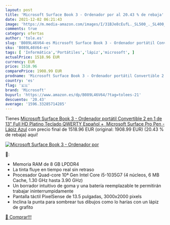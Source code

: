 ```yaml
---
layout: post
title: 'Microsoft Surface Book 3 - Ordenador por al 20.43 % de rebaja'
date: 2021-12-02 06:21:43
image: 'https://m.media-amazon.com/images/I/31BJe8cEufL._SL500_._SL400_.jpg'
comments: true
category: ofertas
author: 'tole.es'
slug: 'B089L46V64-es Microsoft Surface Book 3 - Ordenador portátil Convertible...'
sku: 'B089L46V64-es'
tags: [ 'Informática','Portátiles','lápiz','microsoft', ]
actualPrice: 1518.96 EUR
currency: EUR
price: 1518.96
comparePrice: 1908.99 EUR
prodname: 'Microsoft Surface Book 3 - Ordenador portátil Convertible 2 en 1 de 13" Full HD  Platino  Teclado QWERTY Español +  Microsoft Surface Pro Pen - Lápiz Azul'
country: 'es'
flag: '🇪🇸'
brand: 'Microsoft'
buyurl: 'https://www.amazon.es/dp/B089L46V64/?tag=tolees-21'
descuento: '20.43'
average: '1596.33285714285'
---
```


Tienes [Microsoft Surface Book 3 - Ordenador portátil Convertible 2 en 1 de 13" Full HD  Platino  Teclado QWERTY Español +  Microsoft Surface Pro Pen - Lápiz Azul](https://www.amazon.es/dp/B089L46V64/?tag=tolees-21) con precio final de  1518.96 EUR (original: 1908.99 EUR) (20.43 %  de rebaja) aqui!

[![Microsoft Surface Book 3 - Ordenador por](https://m.media-amazon.com/images/I/31BJe8cEufL._SL500_._SL400_.jpg)](https://www.amazon.es/dp/B089L46V64/?tag=tolees-21)

🔎:

- Memoria RAM de 8 GB LPDDR4
- La tinta fluye en tiempo real sin retraso
- Procesador Quad-core 10ª Gen Intel Core i5-1035G7 (4 núcleos, 6 MB Cache, 1.30 GHz hasta 3.90 GHz)
- Un borrador intuitivo de goma y una batería reemplazable te permitirán trabajar ininterrumpidamente
- Pantalla táctil PixelSense de 13.5 pulgadas, 3000x2000 pixels
- Inclina la punta para sombrear tus dibujos como lo harías con un lápiz de grafito

[🛒 Comprar!!!](https://www.amazon.es/dp/B089L46V64/?tag=tolees-21)
